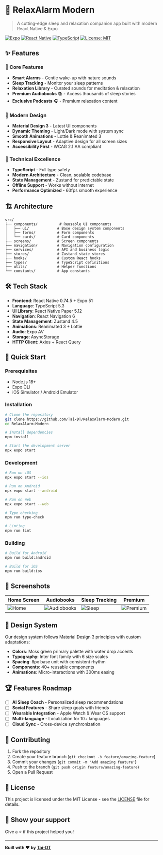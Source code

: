 # 🌙 RelaxAlarm Modern

> A cutting-edge sleep and relaxation companion app built with modern React Native & Expo

[![Expo](https://img.shields.io/badge/Expo-~51.0.0-blue.svg)](https://expo.dev)
[![React Native](https://img.shields.io/badge/React%20Native-0.74.5-green.svg)](https://reactnative.dev)
[![TypeScript](https://img.shields.io/badge/TypeScript-~5.3.3-blue.svg)](https://typescriptlang.org)
[![License: MIT](https://img.shields.io/badge/License-MIT-yellow.svg)](https://opensource.org/licenses/MIT)

## ✨ Features

### 🎵 Core Features
- **Smart Alarms** - Gentle wake-up with nature sounds
- **Sleep Tracking** - Monitor your sleep patterns
- **Relaxation Library** - Curated sounds for meditation & relaxation
- **Premium Audiobooks** 📚 - Access thousands of sleep stories
- **Exclusive Podcasts** 🎧 - Premium relaxation content

### 🎨 Modern Design
- **Material Design 3** - Latest UI components
- **Dynamic Theming** - Light/Dark mode with system sync
- **Smooth Animations** - Lottie & Reanimated 3
- **Responsive Layout** - Adaptive design for all screen sizes
- **Accessibility First** - WCAG 2.1 AA compliant

### 🚀 Technical Excellence
- **TypeScript** - Full type safety
- **Modern Architecture** - Clean, scalable codebase
- **State Management** - Zustand for predictable state
- **Offline Support** - Works without internet
- **Performance Optimized** - 60fps smooth experience

## 🏗️ Architecture

```
src/
├── components/          # Reusable UI components
│   ├── ui/             # Base design system components
│   ├── forms/          # Form components
│   └── cards/          # Card components
├── screens/            # Screen components
├── navigation/         # Navigation configuration
├── services/           # API and business logic
├── stores/             # Zustand state stores
├── hooks/              # Custom React hooks
├── types/              # TypeScript definitions
├── utils/              # Helper functions
└── constants/          # App constants
```

## 🛠️ Tech Stack

- **Frontend**: React Native 0.74.5 + Expo 51
- **Language**: TypeScript 5.3
- **UI Library**: React Native Paper 5.12
- **Navigation**: React Navigation 6
- **State Management**: Zustand 4.5
- **Animations**: Reanimated 3 + Lottie
- **Audio**: Expo AV
- **Storage**: AsyncStorage
- **HTTP Client**: Axios + React Query

## 🚀 Quick Start

### Prerequisites
- Node.js 18+
- Expo CLI
- iOS Simulator / Android Emulator

### Installation

```bash
# Clone the repository
git clone https://github.com/Tai-DT/RelaxAlarm-Modern.git
cd RelaxAlarm-Modern

# Install dependencies
npm install

# Start the development server
npx expo start
```

### Development

```bash
# Run on iOS
npx expo start --ios

# Run on Android
npx expo start --android

# Run on Web
npx expo start --web

# Type checking
npm run type-check

# Linting
npm run lint
```

### Building

```bash
# Build for Android
npm run build:android

# Build for iOS
npm run build:ios
```

## 📱 Screenshots

| Home Screen | Audiobooks | Sleep Tracking | Premium |
|-------------|------------|----------------|---------|
| ![Home](./docs/screenshots/home.png) | ![Audiobooks](./docs/screenshots/audiobooks.png) | ![Sleep](./docs/screenshots/sleep.png) | ![Premium](./docs/screenshots/premium.png) |

## 🎨 Design System

Our design system follows Material Design 3 principles with custom adaptations:

- **Colors**: Moss green primary palette with water drop accents
- **Typography**: Inter font family with 6 size scales
- **Spacing**: 8px base unit with consistent rhythm
- **Components**: 40+ reusable components
- **Animations**: Micro-interactions with 300ms easing

## 🏆 Features Roadmap

- [ ] **AI Sleep Coach** - Personalized sleep recommendations
- [ ] **Social Features** - Share sleep goals with friends
- [ ] **Wearable Integration** - Apple Watch & Wear OS support
- [ ] **Multi-language** - Localization for 10+ languages
- [ ] **Cloud Sync** - Cross-device synchronization

## 🤝 Contributing

1. Fork the repository
2. Create your feature branch (`git checkout -b feature/amazing-feature`)
3. Commit your changes (`git commit -m 'Add amazing feature'`)
4. Push to the branch (`git push origin feature/amazing-feature`)
5. Open a Pull Request

## 📄 License

This project is licensed under the MIT License - see the [LICENSE](LICENSE) file for details.

## 🌟 Show your support

Give a ⭐️ if this project helped you!

---

**Built with ❤️ by [Tai-DT](https://github.com/Tai-DT)**
